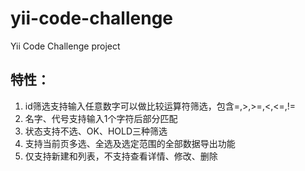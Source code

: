 # yii-code-challenge
Yii Code Challenge project

## 特性：

 1. id筛选支持输入任意数字可以做比较运算符筛选，包含=,>,>=,<,<=,!=
 2. 名字、代号支持输入1个字符后部分匹配
 3. 状态支持不选、OK、HOLD三种筛选
 4. 支持当前页多选、全选及选定范围的全部数据导出功能
 5. 仅支持新建和列表，不支持查看详情、修改、删除
